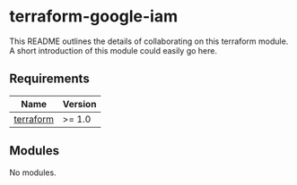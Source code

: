 # terraform-google-iam

This README outlines the details of collaborating on this terraform module. A
short introduction of this module could easily go here.

## Requirements

| Name | Version |
|------|---------|
| [terraform](https://www.terraform.io/) | >= 1.0 |

## Modules

No modules.
